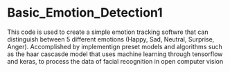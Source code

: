 # Basic_Emotion_Detection1
This code is used to create a simple emotion tracking softwre that can distinguish between 5 
different emotions (Happy, Sad, Neutral, Surprise, Anger).
Accomplished by implementign preset models and algorithms such as the haar cascasde model 
that uses machine learning through tensorflow and keras, to process the data of facial recognition
in open computer vision
